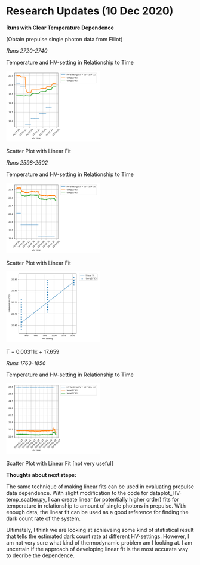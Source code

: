 # Research Updates (10 Dec 2020)

**Runs with Clear Temperature Dependence**

(Obtain prepulse single photon data from Elliot)

*Runs 2720-2740*

Temperature and HV-setting in Relationship to Time

<img src="https://github.com/EdgarMao/DavidStuartLab/blob/master/MilliQan_Temperature-HV_Plotting/Plots/clean_Plots/HV-temp_2720-2740.png" width="50%" height="50%">

Scatter Plot with Linear Fit


*Runs 2598-2602*

Temperature and HV-setting in Relationship to Time

<img src="https://github.com/EdgarMao/DavidStuartLab/blob/master/MilliQan_Temperature-HV_Plotting/Plots/clean_Plots/HV-temp_2598-2602.png" width="50%" height="50%">

Scatter Plot with Linear Fit

<img src="https://github.com/EdgarMao/DavidStuartLab/blob/master/MilliQan_Temperature-HV_Plotting/Plots/Scatter_Plots/HV-temp_scatter_2598-2602.png" width="50%" height="50%">

T = 0.00311x + 17.659


*Runs 1763-1856*

Temperature and HV-setting in Relationship to Time

<img src="https://github.com/EdgarMao/DavidStuartLab/blob/master/MilliQan_Temperature-HV_Plotting/Plots/clean_Plots/HV-temp_1763-1856.png" width="50%" height="50%">

Scatter Plot with Linear Fit
[not very useful]


**Thoughts about next steps:**

The same technique of making linear fits can be used in evaluating prepulse data dependence. With slight modification to the code for dataplot_HV-temp_scatter.py, I can create linear (or potentially higher order) fits for temperature in relationship to amount of single photons in prepulse. With enough data, the linear fit can be used as a good reference for finding the dark count rate of the system.

Ultimately, I think we are looking at achieveing some kind of statistical result that tells the estimated dark count rate at different HV-settings. However, I am not very sure what kind of thermodynamic problem am I looking at. I am uncertain if the approach of developing linear fit is the most accurate way to decribe the dependence.

